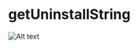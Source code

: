 # getUninstallString
 


![Alt text](https://user-images.githubusercontent.com/51635231/94399621-052d1800-0168-11eb-8b44-3f5d1a5d53af.jpg "Powershell GUI")
